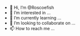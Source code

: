 - 👋 Hi, I’m @Roscoefish
- 👀 I’m interested in ...
- 🌱 I’m currently learning ...
- 💞️ I’m looking to collaborate on ...
- 📫 How to reach me ...

<!---
Roscoefish/Roscoefish is a ✨ special ✨ repository because its `README.md` (this file) appears on your GitHub profile.
You can click the Preview link to take a look at your changes.
--->
